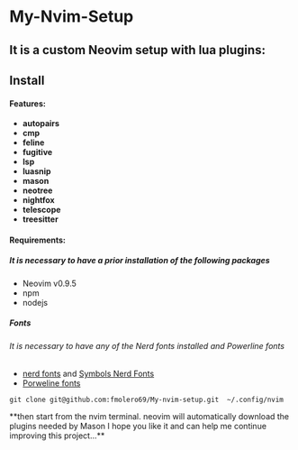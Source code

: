 # My-Nvim-Setup

##  **It is a custom Neovim setup with lua plugins:**

## Install

####  Features:

- **autopairs**
- **cmp**
- **feline**
- **fugitive**
-  **lsp**
-  **luasnip**
- **mason**
- **neotree**
-  **nightfox**
- **telescope**
- **treesitter**

#### Requirements:
##### It is necessary to have a prior installation of the following packages
- Neovim v0.9.5
- npm
- nodejs
##### Fonts
###### It is necessary to have any of the Nerd fonts installed and Powerline fonts
- [nerd fonts](http://https://www.nerdfonts.com/font-downloads "nerd fonts") and [Symbols Nerd Fonts](http://https://github.com/ryanoasis/nerd-fonts/releases/download/v3.2.1/NerdFontsSymbolsOnly.zip "Symbols Nerd Fonts")
- [Porweline fonts](http:/https://github.com/powerline/powerline/ "Porweline fonts")


```
git clone git@github.com:fmolero69/My-nvim-setup.git  ~/.config/nvim
```
<p>
**then start from the nvim terminal.
neovim will automatically download the plugins needed by Mason
I hope you like it and can help me continue improving this project...**
</p>




